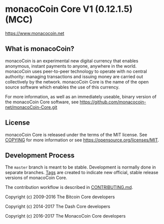 monacoCoin Core V1 (0.12.1.5) (MCC)
===============================


https://www.monacocoin.net


What is monacoCoin?
----------------

monacoCoin is an experimental new digital currency that enables anonymous, instant
payments to anyone, anywhere in the world. monacoCoin uses peer-to-peer technology
to operate with no central authority: managing transactions and issuing money
are carried out collectively by the network. monacoCoin Core is the name of the open
source software which enables the use of this currency.

For more information, as well as an immediately useable, binary version of
the monacoCoin Core software, see https://github.com/monacocoin-net/monacoCoin-Core.git


License
-------

monacoCoin Core is released under the terms of the MIT license. See [COPYING](COPYING) for more
information or see https://opensource.org/licenses/MIT.

Development Process
-------------------

The `master` branch is meant to be stable. Development is normally done in separate branches.
[Tags](https://github.com/monacocoin-net/monacoCoin-Core) are created to indicate new official,
stable release versions of monacoCoin Core.

The contribution workflow is described in [CONTRIBUTING.md](CONTRIBUTING.md).


Copyright (c) 2009-2016 The Bitcoin Core developers

Copyright (c) 2014-2017 The Dash Core developers

Copyright (c) 2016-2017 The MonacoCoin Core developers

